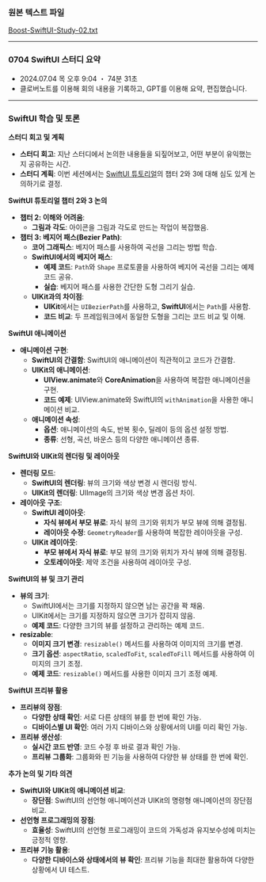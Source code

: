### 원본 텍스트 파일
[Boost-SwiftUI-Study-02.txt](https://github.com/user-attachments/files/16109820/Boost-SwiftUI-Study-02.txt)

---

### 0704 SwiftUI 스터디 요약
- 2024.07.04 목 오후 9:04 ・ 74분 31초
- 클로버노트를 이용해 회의 내용을 기록하고, GPT를 이용해 요약, 편집했습니다.

---

### SwiftUI 학습 및 토론

**스터디 회고 및 계획**
- **스터디 회고**: 지난 스터디에서 논의한 내용들을 되짚어보고, 어떤 부분이 유익했는지 공유하는 시간.
- **스터디 계획**: 이번 세션에서는 [SwiftUI 튜토리얼](https://developer.apple.com/tutorials/swiftui)의 챕터 2와 3에 대해 심도 있게 논의하기로 결정.

**SwiftUI 튜토리얼 챕터 2와 3 논의**
- **챕터 2: 이해와 어려움**:
  - **그림과 각도**: 아이콘을 그림과 각도로 만드는 작업이 복잡했음.
- **챕터 3: 베지어 패스(Bezier Path)**:
  - **코어 그래픽스**: 베지어 패스를 사용하여 곡선을 그리는 방법 학습.
  - **SwiftUI에서의 베지어 패스**:
    - **예제 코드**: `Path`와 `Shape` 프로토콜을 사용하여 베지어 곡선을 그리는 예제 코드 공유.
    - **실습**: 베지어 패스를 사용한 간단한 도형 그리기 실습.
  - **UIKit과의 차이점**:
    - **UIKit**에서는 `UIBezierPath`를 사용하고, **SwiftUI**에서는 `Path`를 사용함.
    - **코드 비교**: 두 프레임워크에서 동일한 도형을 그리는 코드 비교 및 이해.

**SwiftUI 애니메이션**
- **애니메이션 구현**:
  - **SwiftUI의 간결함**: SwiftUI의 애니메이션이 직관적이고 코드가 간결함.
  - **UIKit의 애니메이션**:
    - **UIView.animate**와 **CoreAnimation**을 사용하여 복잡한 애니메이션을 구현.
    - **코드 예제**: UIView.animate와 SwiftUI의 `withAnimation`을 사용한 애니메이션 비교.
  - **애니메이션 속성**:
    - **옵션**: 애니메이션의 속도, 반복 횟수, 딜레이 등의 옵션 설정 방법.
    - **종류**: 선형, 곡선, 바운스 등의 다양한 애니메이션 종류.

**SwiftUI와 UIKit의 렌더링 및 레이아웃**
- **렌더링 모드**:
  - **SwiftUI의 렌더링**: 뷰의 크기와 색상 변경 시 렌더링 방식.
  - **UIKit의 렌더링**: UIImage의 크기와 색상 변경 옵션 차이.
- **레이아웃 구조**:
  - **SwiftUI 레이아웃**:
    - **자식 뷰에서 부모 뷰로**: 자식 뷰의 크기와 위치가 부모 뷰에 의해 결정됨.
    - **레이아웃 수정**: `GeometryReader`를 사용하여 복잡한 레이아웃을 구성.
  - **UIKit 레이아웃**:
    - **부모 뷰에서 자식 뷰로**: 부모 뷰의 크기와 위치가 자식 뷰에 의해 결정됨.
    - **오토레이아웃**: 제약 조건을 사용하여 레이아웃 구성.

**SwiftUI의 뷰 및 크기 관리**
- **뷰의 크기**:
  - SwiftUI에서는 크기를 지정하지 않으면 남는 공간을 꽉 채움.
  - UIKit에서는 크기를 지정하지 않으면 크기가 잡히지 않음.
  - **예제 코드**: 다양한 크기의 뷰를 설정하고 관리하는 예제 코드.
- **resizable**:
  - **이미지 크기 변경**: `resizable()` 메서드를 사용하여 이미지의 크기를 변경.
  - **크기 옵션**: `aspectRatio`, `scaledToFit`, `scaledToFill` 메서드를 사용하여 이미지의 크기 조정.
  - **예제 코드**: `resizable()` 메서드를 사용한 이미지 크기 조정 예제.

**SwiftUI 프리뷰 활용**
- **프리뷰의 장점**:
  - **다양한 상태 확인**: 서로 다른 상태의 뷰를 한 번에 확인 가능.
  - **디바이스별 UI 확인**: 여러 가지 디바이스와 상황에서의 UI를 미리 확인 가능.
- **프리뷰 생산성**:
  - **실시간 코드 반영**: 코드 수정 후 바로 결과 확인 가능.
  - **프리뷰 그룹화**: 그룹화와 핀 기능을 사용하여 다양한 뷰 상태를 한 번에 확인.

**추가 논의 및 기타 의견**
- **SwiftUI와 UIKit의 애니메이션 비교**:
  - **장단점**: SwiftUI의 선언형 애니메이션과 UIKit의 명령형 애니메이션의 장단점 비교.
- **선언형 프로그래밍의 장점**:
  - **효율성**: SwiftUI의 선언형 프로그래밍이 코드의 가독성과 유지보수성에 미치는 긍정적 영향.
- **프리뷰 기능 활용**:
  - **다양한 디바이스와 상태에서의 뷰 확인**: 프리뷰 기능을 최대한 활용하여 다양한 상황에서 UI 테스트.
